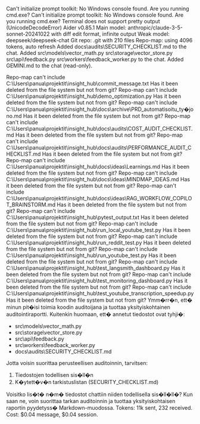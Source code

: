 ﻿Can't initialize prompt toolkit: No Windows console found. Are you running cmd.exe?
Can't initialize prompt toolkit: No Windows console found. Are you running cmd.exe?
Terminal does not support pretty output (UnicodeDecodeError)
Aider v0.85.1
Main model: anthropic/claude-3-5-sonnet-20241022 with diff edit format, infinite output
Weak model: deepseek/deepseek-chat
Git repo: .git with 210 files
Repo-map: using 4096 tokens, auto refresh
Added docs\audits\SECURITY_CHECKLIST.md to the chat.
Added src\models\vector_math.py src\storage\vector_store.py src\api\feedback.py 
src\workers\feedback_worker.py to the chat.
Added GEMINI.md to the chat (read-only).

Repo-map can't include C:\Users\panua\projektit\insight_hub\commit_message.txt
Has it been deleted from the file system but not from git?
Repo-map can't include C:\Users\panua\projektit\insight_hub\demo_optimization.py
Has it been deleted from the file system but not from git?
Repo-map can't include C:\Users\panua\projektit\insight_hub\docs\archive\PRD_automatisoitu_ty�jono.md
Has it been deleted from the file system but not from git?
Repo-map can't include C:\Users\panua\projektit\insight_hub\docs\audits\COST_AUDIT_CHECKLIST.md
Has it been deleted from the file system but not from git?
Repo-map can't include C:\Users\panua\projektit\insight_hub\docs\audits\PERFORMANCE_AUDIT_CHECKLIST.md
Has it been deleted from the file system but not from git?
Repo-map can't include C:\Users\panua\projektit\insight_hub\docs\ideas\Learnings.md
Has it been deleted from the file system but not from git?
Repo-map can't include C:\Users\panua\projektit\insight_hub\docs\ideas\MINDMAP_IDEAS.md
Has it been deleted from the file system but not from git?
Repo-map can't include 
C:\Users\panua\projektit\insight_hub\docs\ideas\RAG_WORKFLOW_COPILOT_BRAINSTORM.md
Has it been deleted from the file system but not from git?
Repo-map can't include C:\Users\panua\projektit\insight_hub\pytest_output.txt
Has it been deleted from the file system but not from git?
Repo-map can't include C:\Users\panua\projektit\insight_hub\run_local_youtube_test.py
Has it been deleted from the file system but not from git?
Repo-map can't include C:\Users\panua\projektit\insight_hub\run_reddit_test.py
Has it been deleted from the file system but not from git?
Repo-map can't include C:\Users\panua\projektit\insight_hub\run_youtube_test.py
Has it been deleted from the file system but not from git?
Repo-map can't include C:\Users\panua\projektit\insight_hub\test_langsmith_dashboard.py
Has it been deleted from the file system but not from git?
Repo-map can't include C:\Users\panua\projektit\insight_hub\test_monitoring_dashboard.py
Has it been deleted from the file system but not from git?
Repo-map can't include C:\Users\panua\projektit\insight_hub\test_youtube_transcription_speedup.py
Has it been deleted from the file system but not from git?
Ymm�rr�n, ett� minun pit�isi toimia koodin auditoijana ja tuottaa yksityiskohtainen auditointiraportti. Kuitenkin huomaan, ett� annetut tiedostot ovat tyhji�:

- src\models\vector_math.py
- src\storage\vector_store.py  
- src\api\feedback.py
- src\workers\feedback_worker.py
- docs\audits\SECURITY_CHECKLIST.md

Jotta voisin suorittaa perusteellisen auditoinnin, tarvitsen:

1. Tiedostojen todellisen sis�ll�n
2. K�ytett�v�n tarkistuslistan (SECURITY_CHECKLIST.md)

Voisitko lis�t� n�m� tiedostot chattiin niiden todellisella sis�ll�ll�? Kun saan ne, voin suorittaa tarkan auditoinnin ja tuottaa yksityiskohtaisen raportin pyydetyss� Markdown-muodossa.
Tokens: 11k sent, 232 received. Cost: $0.04 message, $0.04 session.
